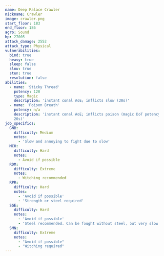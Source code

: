 ```yaml
---
name: Deep Palace Crawler
nickname: Crawler
image: crawler.png
start_floor: 183
end_floor: 186
agro: Sound
hp: 27005
attack_damage: 2552
attack_type: Physical
vulnerabilities:
  bind: true
  heavy: true
  sleep: false
  slow: true
  stun: true
  resolution: false
abilities:
  - name: 'Sticky Thread'
    potency: 120
    type: Magic
    description: 'instant conal AoE; inflicts slow (30s)'
  - name: 'Poison Breath'
    potency: n/a
    description: 'instant conal AoE; inflicts poison (magic DoT potency 60,
    20s)'
job_specifics:
  GNB:
    difficulty: Medium
    notes:
      - 'Slow and annoying to fight due to slow'
  MCH:
    difficulty: Hard
    notes:
      - Avoid if possible
  RDM:
    difficulty: Extreme
    notes:
      - Witching recommended
  RPR:
    difficulty: Hard
    notes:
      - 'Avoid if possible'
      - 'Strength or steel required'
  SGE:
    difficulty: Hard
    notes:
      - 'Avoid if possible'
      - 'Steel recommended. Can be fought without steel, but very slow'
  SMN:
    difficulty: Extreme
    notes:
      - "Avoid if possible"
      - "Witching required"
---
```

